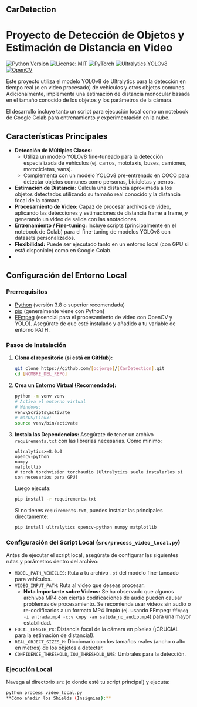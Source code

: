 ## CarDetection
# Proyecto de Detección de Objetos y Estimación de Distancia en Video

[![Python Version](https://img.shields.io/badge/python-3.8+-blue.svg)](https://www.python.org/) 
[![License: MIT](https://img.shields.io/badge/license-MIT-green.svg)](https://opensource.org/licenses/MIT) 
[![PyTorch](https://img.shields.io/badge/pytorch-%20-violet.svg)](https://pytorch.org/) 
[![Ultralytics YOLOv8](https://img.shields.io/badge/Ultralytics-YOLOv8-4a0072?logo=ultralytics&logoColor=white)](https://docs.ultralytics.com/)
[![OpenCV](https://img.shields.io/badge/OpenCV-blue?logo=opencv)](https://opencv.org/)

Este proyecto utiliza el modelo YOLOv8 de Ultralytics para la detección en tiempo real (o en video procesado) de vehículos y otros objetos comunes. Adicionalmente, implementa una estimación de distancia monocular basada en el tamaño conocido de los objetos y los parámetros de la cámara.

El desarrollo incluye tanto un script para ejecución local como un notebook de Google Colab para entrenamiento y experimentación en la nube.

## Características Principales

*   **Detección de Múltiples Clases:**
    *   Utiliza un modelo YOLOv8 fine-tuneado para la detección especializada de vehículos (ej. carros, mototaxis, buses, camiones, motocicletas, vans).
    *   Complementa con un modelo YOLOv8 pre-entrenado en COCO para detectar objetos comunes como personas, bicicletas y perros.
*   **Estimación de Distancia:** Calcula una distancia aproximada a los objetos detectados utilizando su tamaño real conocido y la distancia focal de la cámara.
*   **Procesamiento de Video:** Capaz de procesar archivos de video, aplicando las detecciones y estimaciones de distancia frame a frame, y generando un video de salida con las anotaciones.
*   **Entrenamiento / Fine-tuning:** Incluye scripts (principalmente en el notebook de Colab) para el fine-tuning de modelos YOLOv8 con datasets personalizados.
*   **Flexibilidad:** Puede ser ejecutado tanto en un entorno local (con GPU si está disponible) como en Google Colab.
*   

## Configuración del Entorno Local

### Prerrequisitos

*   [Python](https://www.python.org/downloads/) (versión 3.8 o superior recomendada)
*   [pip](https://pip.pypa.io/en/stable/installation/) (generalmente viene con Python)
*   [FFmpeg](https://ffmpeg.org/download.html) (esencial para el procesamiento de video con OpenCV y YOLO). Asegúrate de que esté instalado y añadido a tu variable de entorno PATH.
 
### Pasos de Instalación

1.  **Clona el repositorio (si está en GitHub):**
    ```bash
    git clone https://github.com/[ocjorge]/[CarDetection].git
    cd [NOMBRE_DEL_REPO]
    ```

2.  **Crea un Entorno Virtual (Recomendado):**
    ```bash
    python -m venv venv
    # Activa el entorno virtual
    # Windows:
    venv\Scripts\activate
    # macOS/Linux:
    source venv/bin/activate
    ```

3.  **Instala las Dependencias:**
    Asegúrate de tener un archivo `requirements.txt` con las librerías necesarias. Como mínimo:
    ```
    ultralytics>=8.0.0
    opencv-python
    numpy
    matplotlib
    # torch torchvision torchaudio (Ultralytics suele instalarlos si son necesarios para GPU)
    ```
    Luego ejecuta:
    ```bash
    pip install -r requirements.txt
    ```
    Si no tienes `requirements.txt`, puedes instalar las principales directamente:
    ```bash
    pip install ultralytics opencv-python numpy matplotlib
    ```

### Configuración del Script Local (`src/process_video_local.py`)

Antes de ejecutar el script local, asegúrate de configurar las siguientes rutas y parámetros dentro del archivo:

*   `MODEL_PATH_VEHICLES`: Ruta a tu archivo `.pt` del modelo fine-tuneado para vehículos.
*   `VIDEO_INPUT_PATH`: Ruta al video que deseas procesar.
    *   **Nota Importante sobre Videos:** Se ha observado que algunos archivos MP4 con ciertas codificaciones de audio pueden causar problemas de procesamiento. Se recomienda usar videos sin audio o re-codificarlos a un formato MP4 limpio (ej. usando FFmpeg: `ffmpeg -i entrada.mp4 -c:v copy -an salida_no_audio.mp4`) para una mayor estabilidad.
*   `FOCAL_LENGTH_PX`: Distancia focal de la cámara en píxeles (¡CRUCIAL para la estimación de distancia!).
*   `REAL_OBJECT_SIZES_M`: Diccionario con los tamaños reales (ancho o alto en metros) de los objetos a detectar.
*   `CONFIDENCE_THRESHOLD`, `IOU_THRESHOLD_NMS`: Umbrales para la detección.

### Ejecución Local

Navega al directorio `src` (o donde esté tu script principal) y ejecuta:
```bash
python process_video_local.py
**Cómo añadir los Shields (Insignias):**

